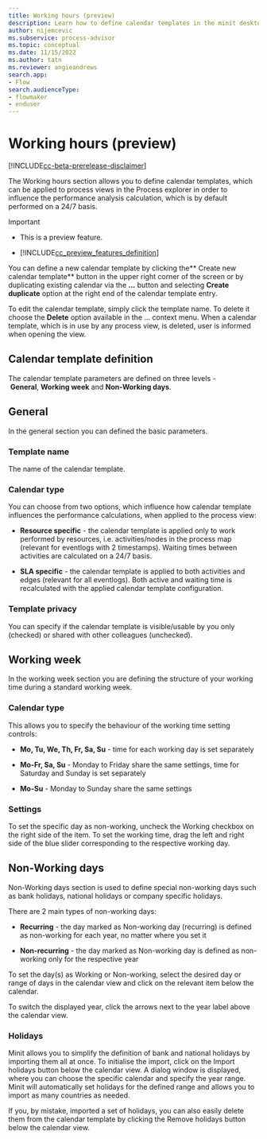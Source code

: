 ```yaml
---
title: Working hours (preview)
description: Learn how to define calendar templates in the minit desktop application in process advisor.
author: nijemcevic
ms.subservice: process-advisor
ms.topic: conceptual
ms.date: 11/15/2022
ms.author: tatn
ms.reviewer: angieandrews
search.app:
- Flow
search.audienceType:
- flowmaker
- enduser
---
```


# Working hours (preview)

[!INCLUDE[cc-beta-prerelease-disclaimer](./includes/cc-beta-prerelease-disclaimer.md)]

The Working hours section allows you to define calendar templates, which can be applied to process views in the Process explorer in order to influence the performance analysis calculation, which is by default performed on a 24/7 basis.

> [!IMPORTANT]
> - This is a preview feature.
>
> - [!INCLUDE[cc_preview_features_definition](includes/cc-preview-features-definition.md)]


You can define a new calendar template by clicking the** Create new calendar template** button in the upper right corner of the screen or by duplicating existing calendar via the **…** button and selecting **Create duplicate** option at the right end of the calendar template entry.

To edit the calendar template, simply click the template name. To delete it choose the **Delete** option available in the … context menu. When a calendar template, which is in use by any process view, is deleted, user is informed when opening the view.

## Calendar template definition

The calendar template parameters are defined on three levels - **General**, **Working week** and **Non-Working days**.

## General

In the general section you can defined the basic parameters.

### Template name

The name of the calendar template.

### Calendar type

You can choose from two options, which influence how calendar template influences the performance calculations, when applied to the process view:

- **Resource specific** - the calendar template is applied only to work performed by resources, i.e. activities/nodes in the process map (relevant for eventlogs with 2 timestamps). Waiting times between activities are calculated on a 24/7 basis.

- **SLA specific** - the calendar template is applied to both activities and edges (relevant for all eventlogs). Both active and waiting time is recalculated with the applied calendar template configuration.

### Template privacy

You can specify if the calendar template is visible/usable by you only (checked) or shared with other colleagues (unchecked).

## Working week

In the working week section you are defining the structure of your working time during a standard working week.

### Calendar type

This allows you to specify the behaviour of the working time setting controls:

- **Mo, Tu, We, Th, Fr, Sa, Su** - time for each working day is set separately

- **Mo-Fr, Sa, Su** - Monday to Friday share the same settings, time for Saturday and Sunday is set separately

- **Mo-Su** - Monday to Sunday share the same settings

### Settings

To set the specific day as non-working, uncheck the Working checkbox on the right side of the item. To set the working time, drag the left and right side of the blue slider corresponding to the respective working day.

## Non-Working days

Non-Working days section is used to define special non-working days such as bank holidays, national holidays or company specific holidays.

There are 2 main types of non-working days:

- **Recurring** - the day marked as Non-working day (recurring) is defined as non-working for each year, no matter where you set it

- **Non-recurring** - the day marked as Non-working day is defined as non-working only for the respective year

To set the day(s) as Working or Non-working, select the desired day or range of days in the calendar view and click on the relevant item below the calendar.

To switch the displayed year, click the arrows next to the year label above the calendar view.

### Holidays

Minit allows you to simplify the definition of bank and national holidays by importing them all at once. To initialise the import, click on the Import holidays button below the calendar view. A dialog window is displayed, where you can choose the specific calendar and specify the year range. Minit will automatically set holidays for the defined range and allows you to import as many countries as needed.

If you, by mistake, imported a set of holidays, you can also easily delete them from the calendar template by clicking the Remove holidays button below the calendar view.


